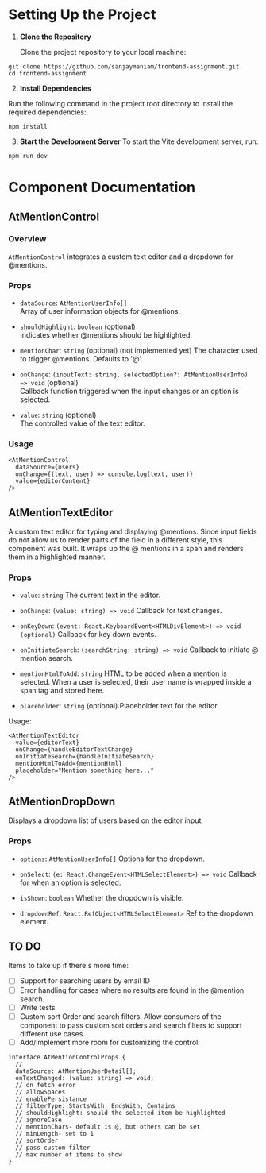 # Setting Up the Project

1. **Clone the Repository**

   Clone the project repository to your local machine:

```
git clone https://github.com/sanjaymaniam/frontend-assignment.git
cd frontend-assignment
````
   
   2. **Install Dependencies**

Run the following command in the project root directory to install the required dependencies:

```
npm install
```


3. **Start the Development Server**
To start the Vite development server, run:
```
npm run dev
```

# Component Documentation

## AtMentionControl

### Overview

`AtMentionControl` integrates a custom text editor and a dropdown for @mentions.

### Props

- `dataSource`: `AtMentionUserInfo[]`  
Array of user information objects for @mentions.

- `shouldHighlight`: `boolean` (optional)  
  Indicates whether @mentions should be highlighted.

- `mentionChar`: `string` (optional)  (not implemented yet)
  The character used to trigger @mentions. Defaults to '@'.

- `onChange`: `(inputText: string, selectedOption?: AtMentionUserInfo) => void` (optional)  
  Callback function triggered when the input changes or an option is selected.

- `value`: `string` (optional)  
  The controlled value of the text editor.

### Usage

```tsx
<AtMentionControl
  dataSource={users}
  onChange={(text, user) => console.log(text, user)}
  value={editorContent}
/>
```

## AtMentionTextEditor

A custom text editor for typing and displaying @mentions. Since input fields do not allow us to render parts of the field in a different style, this component was built. It wraps up the @ mentions in a span and renders them in a highlighted manner.

### Props

- `value`: `string`
The current text in the editor.

- `onChange`: `(value: string) => void`
Callback for text changes.

- `onKeyDown`: `(event: React.KeyboardEvent<HTMLDivElement>) => void (optional)`
Callback for key down events.

- `onInitiateSearch`: `(searchString: string) => void`
Callback to initiate @ mention search.

- `mentionHtmlToAdd`: `string`
HTML to be added when a mention is selected. When a user is selected, their user name is wrapped inside a span tag and stored here.

- `placeholder`: `string` (optional)
Placeholder text for the editor.

Usage:
```tsx
<AtMentionTextEditor
  value={editorText}
  onChange={handleEditorTextChange}
  onInitiateSearch={handleInitiateSearch}
  mentionHtmlToAdd={mentionHtml}
  placeholder="Mention something here..."
/>
```

## AtMentionDropDown

Displays a dropdown list of users based on the editor input.

### Props

- `options`: `AtMentionUserInfo[]`
 Options for the dropdown.
 
- `onSelect`: `(e: React.ChangeEvent<HTMLSelectElement>) => void`
Callback for when an option is selected.

- `isShown`: `boolean`
Whether the dropdown is visible.

- `dropdownRef`: `React.RefObject<HTMLSelectElement>`
Ref to the dropdown element.


## TO DO
Items to take up if there's more time:
- [ ] Support for searching users by email ID  
- [ ] Error handling for cases where no results are found in the @mention search.
- [ ] Write tests
- [ ] Custom sort Order and search filters: Allow consumers of the component to pass custom sort orders and search filters to support different use cases.
- [ ] Add/implement more room for customizing the control:
```
interface AtMentionControlProps {
  // 
  dataSource: AtMentionUserDetail[];
  onTextChanged: (value: string) => void;
  // on fetch error
  // allowSpaces
  // enablePersistance
  // filterType: StartsWith, EndsWith, Contains
  // shouldHighlight: should the selected item be highlighted
  // ignoreCase
  // mentionChars- default is @, but others can be set
  // minLength- set to 1
  // sortOrder
  // pass custom filter
  // max number of items to show
}
```